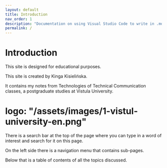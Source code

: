 ```yaml
---
layout: default
title: Introduction
nav_order: 1
description: "Documentation on using Visual Studio Code to write in .md"
permalink: /
---
```



# Introduction

This site is designed for educational purposes.  

This site is created by Kinga Kisielińska.  

It contains my notes from Technologies of Technical Communication classes,  a postgraduate studies at Vistula University.  

# logo: "/assets/images/1-vistul-university-en.png"

There is a search bar at the top of the page where you can type in a word of interest and search for it on this page.  

On the left side there is a navigation menu that contains sub-pages.

Below that is a table of contents of all the topics discussed.  
